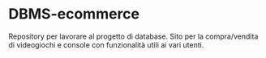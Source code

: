 # DBMS-ecommerce
Repository per lavorare al progetto di database.
Sito per la compra/vendita di videogiochi e console con funzionalità utili ai vari utenti.

